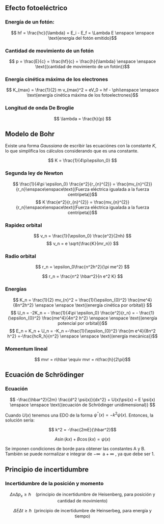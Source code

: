 

## Efecto fotoeléctrico 

### Energía de un fotón:

$$ hf = \frac{hc}{\lambda} = E_i - E_f = \Lambda E \enspace \enspace \text{energía del fotón emitido}$$

### Cantidad de movimiento de un fotón 

$$ p = \frac{E}{c} = \frac{hf}{c} = \frac{h}{\lambda} \enspace \enspace \text{(cantidad de movimiento de un fotón)}$$

### Energía cinética máxima de los electrones

$$ K_{max} = \frac{1}{2} m v_{max}^2 = eV_0  = hf - \phi\enspace \enspace \text{energía cinética máxima de los fotoelectrones}$$

### Longitud de onda De Broglie

$$ \lambda = \frac{h}{p} $$

## Modelo de Bohr

Existe una forma *Gaussiana* de escribir las ecuaciónes con la constante $K$, lo que simplifica los cálculos considerando que es una constante. 

$$ K = \frac{1}{4\pi\epsilon_0} $$
### Segunda ley de Newton


$$  \frac{1}{4\pi \epsilon_0} \frac{e^2}{r_{n}^{2}} = \frac{mv_{n}^{2}}{r_n}\enspace\enspace\text{(Fuerza eléctrica igualada a la fuerza centrípeta)}$$ $$  K \frac{e^2}{r_{n}^{2}} = \frac{mv_{n}^{2}}{r_n}\enspace\enspace\text{(Fuerza eléctrica igualada a la fuerza centrípeta)}$$
 
### Rapidez orbital

$$ v_n = \frac{1}{\epsilon_0} \frac{e^2}{2nh} $$ $$ v_n = e \sqrt{\frac{K}{mr_n}} $$ 
### Radio orbital 

$$ r_n = \epsilon_0\frac{n^2h^2}{\pi me^2} $$

$$ r_n = \frac{n^2 \hbar^2}{n e^2 K} $$ 
### Energías 

$$ K_n = \frac{1}{2} mv_{n}^2 = \frac{1}{\epsilon_{0}^2} \frac{me^4}{8n^2h^2} \enspace \enspace \text{(energía cinética por orbital)} $$  $$ U_n = -2K_n =  - \frac{1}{4\pi \epsilon_0} \frac{e^2}{r_n} = - \frac{1}{\epsilon_{0}^2} \frac{me^4}{4n^2 h^2} \enspace \enspace \text{(energía potencial por orbital)}$$
$$ E_n = K_n + U_n = -K_n =-\frac{1}{\epsilon_{0}^2} \frac{m e^4}{8n^2 h^2} =-\frac{hcR_h}{n^2} \enspace \enspace \text{(energía mecánica)}$$


### Momentum lineal

$$ mvr = n\hbar \equiv mvr = n\frac{h}{2\pi}$$ 
## Ecuación de Schrödinger 

### Ecuación 

$$ -\frac{\hbar^2}{2m} \frac{d^2 \psi(x)}{dx^2} + U(x)\psi(x) = E \psi(x) \enspace \enspace \text{(ecuación de Schrödinger unidimensional)} $$

Cuando $U(x)$ tenemos una EDO de la forma $\psi^{''} (x) = -k^2 \psi (x)$. Entonces, la solución sería: 

$$ k^2 = -\frac{2mE}{\hbar^2}$$

$$ A\sin(kx) + B\cos(kx) = \psi(x) $$

Se imponen condiciones de borde para obtener las constantes A y B. También se puede normalizar e integrar de $-\infty \enspace \text{a} +\infty$ , ya que debe ser 1. 


## Principio de incertidumbre 

### Incertidumbre de la posición y momento 

$$ \Delta x \Delta p_x \geq \hbar \enspace \enspace \text{(principio de incertidumbre de Heisenberg, para posición y cantidad de movimiento)}$$

$$\Delta E \Delta t \geq \hbar \enspace \text{(principio de incertidumbre de Heinserbeg, para energía y tiempo)}$$
